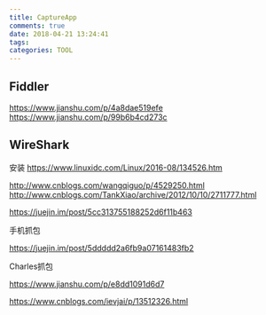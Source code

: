 ```yaml
---
title: CaptureApp
comments: true
date: 2018-04-21 13:24:41
tags: 
categories: TOOL
---
```


##  Fiddler

https://www.jianshu.com/p/4a8dae519efe
https://www.jianshu.com/p/99b6b4cd273c

##  WireShark

安装
https://www.linuxidc.com/Linux/2016-08/134526.htm

http://www.cnblogs.com/wangqiguo/p/4529250.html
http://www.cnblogs.com/TankXiao/archive/2012/10/10/2711777.html



https://juejin.im/post/5cc313755188252d6f11b463



手机抓包

https://juejin.im/post/5ddddd2a6fb9a07161483fb2



Charles抓包

https://www.jianshu.com/p/e8dd1091d6d7

https://www.cnblogs.com/ievjai/p/13512326.html